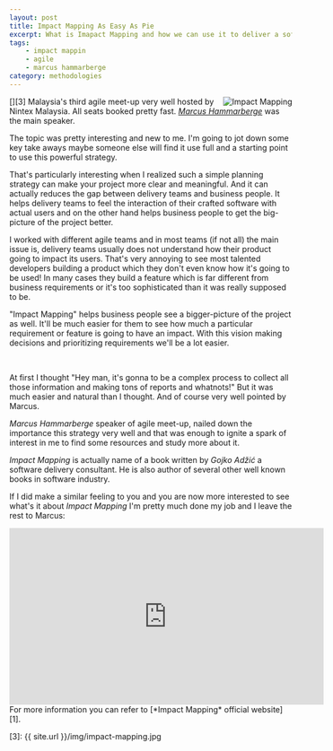 ```yaml
---
layout: post
title: Impact Mapping As Easy As Pie
excerpt: What is Imapact Mapping and how we can use it to deliver a software which impacts rather than just ship it.
tags:
    - impact mappin
    - agile
    - marcus hammarberge
category: methodologies
---
```


[<img src="{{ site.url }}/img/impact-mapping-small.jpg" alt="Impact Mapping" align="right" />][3]
Malaysia's third agile meet-up very well hosted by Nintex Malaysia. All seats booked pretty fast. [*Marcus Hammarberge*][1] was the main speaker.

The topic was pretty interesting and new to me. I'm going to jot down some key take aways maybe someone else will find it use full and a starting point to use this powerful strategy.

That's particularly interesting when I realized such a simple planning strategy can make your project more clear and meaningful. And it can actually reduces the gap between delivery teams and business people. It helps delivery teams to feel the interaction of their crafted software with actual users and on the other hand helps business people to get the big-picture of the project better.

I worked with different agile teams and in most teams (if not all) the main issue is, delivery teams usually does not understand  how their product going to impact its users. That's very annoying to see most talented developers building a product which they don't even know how it's going to be used! In many cases they build a feature which is far different from business requirements or it's too sophisticated than it was really supposed to be.

"Impact Mapping" helps business people see a bigger-picture of the project as well. It'll be much easier for them to see how much a particular requirement or feature is going to have an impact. With this vision making decisions and prioritizing requirements we'll be a lot easier.

<div class="ads"> <ins class="adsbygoogle" style="display:block" data-ad-client="ca-pub-5768423765640512" data-ad-slot="7013600384" data-ad-format="horizontal"></ins> </div> <script> (adsbygoogle = window.adsbygoogle || []).push({}); </script>
<br />

At first I thought "Hey man, it's gonna to be a complex process to collect all those information and making tons of reports and whatnots!" But it was much easier and natural than I thought. And of course very well pointed by Marcus.

*Marcus Hammarberge* speaker of agile meet-up, nailed down the importance this strategy very well and that was enough to ignite a spark of interest in me to find some resources and study more about it.

*Impact Mapping* is actually name of a book written by *Gojko Adžić* a software delivery consultant. He is also author of several other well known books in software industry.

If I did make a similar feeling to you and you are now more interested to see what's it about *Impact Mapping* I'm pretty much done my job and I leave the rest to Marcus:

<iframe width="560" height="315" src="https://www.youtube.com/embed/_rjB5X3XY4E" frameborder="0" allowfullscreen></iframe>
<br />
For more information you can refer to [*Impact Mapping* official website][1].


[1]: http://www.marcusoft.net
[2]: http://www.impactmapping.org/
[3]: {{ site.url }}/img/impact-mapping.jpg
